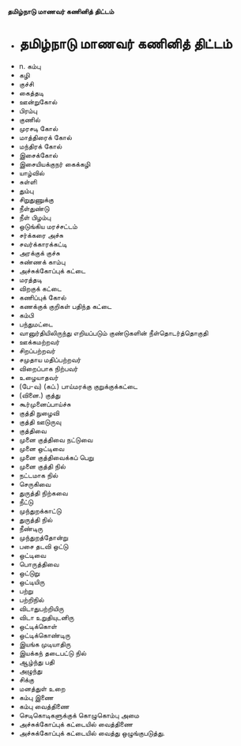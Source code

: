 **தமிழ்நாடு மாணவர் கணினித் திட்டம்**
- # தமிழ்நாடு மாணவர் கணினித் திட்டம்
- n. கம்பு
- கழி
- குச்சி
- கைத்தடி
- ஊன்றுகோல்
- பிரம்பு
- குணில்
- முரசடி கோல்
- மாத்திரைக் கோல்
- மந்திரக் கோல்
- இசைக்கோல்
- இசையியக்குநர் கைக்கழி
- யாழ்வில்
- சுள்ளி
- தும்பு
- சிறுதுணுக்கு
- நீள்துண்டு
- நீள் பிழம்பு
- ஒடுங்கிய மரச்சட்டம்
- சர்க்கரை அச்சு
- சவர்க்காரக்கட்டி
- அரக்குக் குச்சு
- சுண்ணக் காம்பு
- அச்சுக்கோப்புக் கட்டை
- மரத்தடி
- விறகுக் கட்டை
- கணிப்புக் கோல்
- கணக்குக் குறிகள் பதிந்த கட்டை
- கம்பி
- பந்துமட்டை
- வானுர்தியிலிருந்து எறியப்படும் குண்டுகளின் நீள்தொடர்த்தொகுதி
- ஊக்கமற்றவர்
- சிறப்பற்றவர்
- சமுதாய மதிப்பற்றவர்
- விறைப்பாக நிற்பவர்
- உழையாதவர்
- (பே-வ) (கப்.) பாய்மரக்கு குறுக்குக்கட்டை
- (வினை.) குத்து
- கூர்முனைப்பாய்ச்சு
- குத்தி நுழைவி
- குத்தி ஊடுருவு
- குத்திவை
- முனை குத்திவை நட்டுவை
- முனை ஒட்டிவை
-   முனை குத்திவைக்கப் பெறு
- முனை குத்தி நில்
- நட்டமாக நில்
- செருகிவை
- துருத்தி நிற்கவை
- நீட்டு
- முந்துறக்காட்டு
- துருத்தி நில்
- நீண்டிரு
- முந்துறத்தோன்று
- பசை தடவி ஒட்டு
- ஒட்டிவை
- பொருத்திவை
- ஒட்டுறு
- ஒட்டியிரு
- பற்று
- பற்றிநில்
- விடாதுபற்றியிரு
- விடா உறுதியுடனிரு
- ஒட்டிக்கொள்
- ஒட்டிக்கொண்டிரு
- இயங்க முடியாதிரு
- இயக்கந் தடைபட்டு நில்
- ஆழ்ந்து பதி
- அழுந்து
- சிக்கு
- மனத்துள் உறை
- கம்பு இணை
-  கம்பு வைத்திணை
- செடிகொடிகளுக்குக் கொழுகொம்பு அமை
- அச்சுக்கோப்புக் கட்டையில் வைத்திணை
- அச்சுக்கோப்புக் கட்டையில் வைத்து ஒழுங்குபடுத்து.

